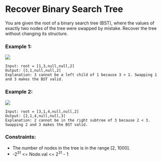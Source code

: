 # Recover Binary Search Tree
You are given the root of a binary search tree (BST), where the values of exactly two nodes of the tree were swapped by mistake. Recover the tree without changing its structure.

### Example 1:
![](https://assets.leetcode.com/uploads/2020/10/28/recover1.jpg)
```
Input: root = [1,3,null,null,2]
Output: [3,1,null,null,2]
Explanation: 3 cannot be a left child of 1 because 3 > 1. Swapping 1 and 3 makes the BST valid.
```
### Example 2:
![](https://assets.leetcode.com/uploads/2020/10/28/recover2.jpg)
```
Input: root = [3,1,4,null,null,2]
Output: [2,1,4,null,null,3]
Explanation: 2 cannot be in the right subtree of 3 because 2 < 3. Swapping 2 and 3 makes the BST valid.
``` 

### Constraints:

- The number of nodes in the tree is in the range [2, 1000].
- -2<sup>31</sup> <= Node.val <= 2<sup>31</sup> - 1